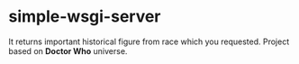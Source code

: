# simple-wsgi-server

It returns important historical figure from race which you requested.
Project based on **Doctor Who** universe.
